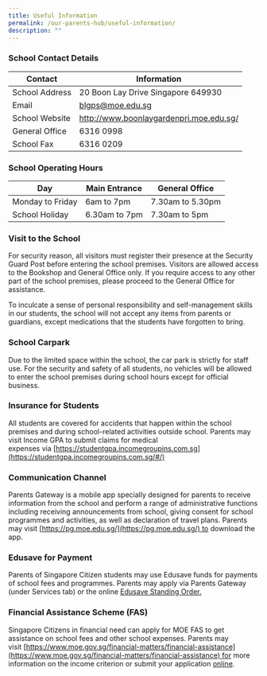```yaml
---
title: Useful Information
permalink: /our-parents-hub/useful-information/
description: ""
---
```

### School Contact Details


| Contact | Information |
| -------- | -------- |
| School Address | 20 Boon Lay Drive Singapore 649930 |
| Email | blgps@moe.edu.sg |
| School Website | http://www.boonlaygardenpri.moe.edu.sg/|
| General Office | 6316 0998 |
| School Fax | 6316 0209 |

### School Operating Hours


| Day | Main Entrance | General Office |
| -------- | -------- | -------- |
| Monday to Friday | 6am to 7pm | 7.30am to 5.30pm |
| School Holiday | 6.30am to 7pm | 7.30am to 5pm |

### Visit to the School

For security reason, all visitors must register their presence at the Security Guard Post before entering the school premises. Visitors are allowed access to the Bookshop and General Office only. If you require access to any other part of the school premises, please proceed to the General Office for assistance.  
  
To inculcate a sense of personal responsibility and self-management skills in our students, the school will not accept any items from parents or guardians, except medications that the students have forgotten to bring.

### School Carpark

Due to the limited space within the school, the car park is strictly for staff use. For the security and safety of all students, no vehicles will be allowed to enter the school premises during school hours except for official business.

### Insurance for Students

All students are covered for accidents that happen within the school premises and during school-related activities outside school. Parents may visit Income GPA to submit claims for medical expenses via [https://studentgpa.incomegroupins.com.sg](https://studentgpa.incomegroupins.com.sg/#/)  

### Communication Channel

Parents Gateway is a mobile app specially designed for parents to receive information from the school and perform a range of administrative functions including receiving announcements from school, giving consent for school programmes and activities, as well as declaration of travel plans. Parents may visit [https://pg.moe.edu.sg/](https://pg.moe.edu.sg/) to download the app.

### Edusave for Payment

Parents of Singapore Citizen students may use Edusave funds for payments of school fees and programmes. Parents may apply via Parents Gateway (under Services tab) or the online [Edusave Standing Order.](https://form.gov.sg/5be24a1bb3f842000fdc4e59)

### Financial Assistance Scheme (FAS)

Singapore Citizens in financial need can apply for MOE FAS to get assistance on school fees and other school expenses. Parents may visit [https://www.moe.gov.sg/financial-matters/financial-assistance](https://www.moe.gov.sg/financial-matters/financial-assistance) for more information on the income criterion or submit your application [online](https://form.gov.sg/632432ba67747a0011d4a0cc).